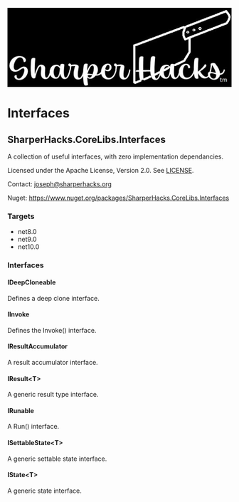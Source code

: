 ![SharperHacks logo](SHLLC-Logo.jpg)
# Interfaces
## SharperHacks.CoreLibs.Interfaces

A collection of useful interfaces, with zero implementation dependancies.

Licensed under the Apache License, Version 2.0. See [LICENSE](LICENSE).

Contact: joseph@sharperhacks.org

Nuget: https://www.nuget.org/packages/SharperHacks.CoreLibs.Interfaces

### Targets
- net8.0
- net9.0
- net10.0

### Interfaces

#### IDeepCloneable
Defines a deep clone interface.

#### IInvoke
Defines the Invoke() interface.

#### IResultAccumulator
A result accumulator interface.

#### IResult&lt;T&gt;
A generic result type interface.

#### IRunable
A Run() interface.

#### ISettableState&lt;T&gt;
A generic settable state interface.

#### IState&lt;T&gt;
A generic state interface.